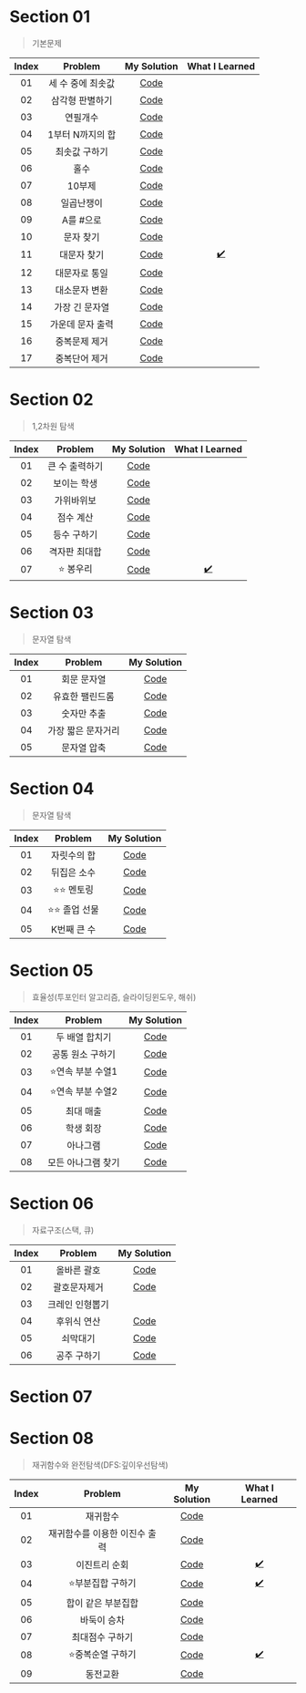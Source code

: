 # Section 01

> 기본문제

| Index |      Problem      |             My Solution              |           What I Learned           |
| :---: | :---------------: | :----------------------------------: | :--------------------------------: |
|  01   | 세 수 중에 최솟값 | [Code](../part3/section01/s01_01.js) |                                    |
|  02   |  삼각형 판별하기  | [Code](../part3/section01/s01_02.js) |                                    |
|  03   |     연필개수      | [Code](../part3/section01/s01_03.js) |                                    |
|  04   | 1부터 N까지의 합  | [Code](../part3/section01/s01_04.js) |                                    |
|  05   |   최솟값 구하기   | [Code](../part3/section01/s01_05.js) |                                    |
|  06   |       홀수        | [Code](../part3/section01/s01_06.js) |                                    |
|  07   |      10부제       | [Code](../part3/section01/s01_07.js) |                                    |
|  08   |    일곱난쟁이     | [Code](../part3/section01/s01_08.js) |                                    |
|  09   |     A를 #으로     | [Code](../part3/section01/s01_09.js) |                                    |
|  10   |     문자 찾기     | [Code](../part3/section01/s01_10.js) |                                    |
|  11   |    대문자 찾기    | [Code](../part3/section01/s01_11.js) | [✔️](../part3/section01/s01_11.md) |
|  12   |   대문자로 통일   | [Code](../part3/section01/s01_12.js) |                                    |
|  13   |   대소문자 변환   | [Code](../part3/section01/s01_13.js) |                                    |
|  14   |  가장 긴 문자열   | [Code](../part3/section01/s01_14.js) |                                    |
|  15   | 가운데 문자 출력  | [Code](../part3/section01/s01_15.js) |                                    |
|  16   |   중복문제 제거   | [Code](../part3/section01/s01_16.js) |                                    |
|  17   |   중복단어 제거   | [Code](../part3/section01/s01_17.js) |                                    |

# Section 02

> 1,2차원 탐색

| Index |    Problem     |             My Solution              |           What I Learned           |
| :---: | :------------: | :----------------------------------: | :--------------------------------: |
|  01   | 큰 수 출력하기 | [Code](../part3/section02/s02_01.js) |                                    |
|  02   |  보이는 학생   | [Code](../part3/section02/s02_02.js) |                                    |
|  03   |   가위바위보   | [Code](../part3/section02/s02_03.js) |                                    |
|  04   |   점수 계산    | [Code](../part3/section02/s02_04.js) |                                    |
|  05   |  등수 구하기   | [Code](../part3/section02/s02_05.js) |                                    |
|  06   | 격자판 최대합  | [Code](../part3/section02/s02_06.js) |                                    |
|  07   |   ⭐️ 봉우리   | [Code](../part3/section02/s02_07.js) | [✔️](../part3/section02/s02_07.md) |

# Section 03

> 문자열 탐색

| Index |      Problem       |             My Solution              |
| :---: | :----------------: | :----------------------------------: |
|  01   |    회문 문자열     | [Code](../part3/section03/s03_01.js) |
|  02   |  유효한 팰린드롬   | [Code](../part3/section03/s03_02.js) |
|  03   |    숫자만 추출     | [Code](../part3/section03/s03_03.js) |
|  04   | 가장 짧은 문자거리 | [Code](../part3/section03/s03_04.js) |
|  05   |    문자열 압축     | [Code](../part3/section03/s03_05.js) |

# Section 04

> 문자열 탐색

| Index |     Problem      |             My Solution              |
| :---: | :--------------: | :----------------------------------: |
|  01   |   자릿수의 합    | [Code](../part3/section04/s04_01.js) |
|  02   |   뒤집은 소수    | [Code](../part3/section04/s04_02.js) |
|  03   |  ⭐️⭐️ 멘토링   | [Code](../part3/section04/s04_03.js) |
|  04   | ⭐️⭐️ 졸업 선물 | [Code](../part3/section04/s04_04.js) |
|  05   |   K번째 큰 수    | [Code](../part3/section04/s04_05.js) |

# Section 05

> 효율성(투포인터 알고리즘, 슬라이딩윈도우, 해쉬)

| Index |      Problem       |             My Solution              |
| :---: | :----------------: | :----------------------------------: |
|  01   |   두 배열 합치기   | [Code](../part3/section05/s05_01.js) |
|  02   |  공통 원소 구하기  | [Code](../part3/section05/s05_02.js) |
|  03   | ⭐️연속 부분 수열1 | [Code](../part3/section05/s05_03.js) |
|  04   | ⭐️연속 부분 수열2 | [Code](../part3/section05/s05_04.js) |
|  05   |     최대 매출      | [Code](../part3/section05/s05_05.js) |
|  06   |     학생 회장      | [Code](../part3/section05/s05_06.js) |
|  07   |      아나그램      | [Code](../part3/section05/s05_07.js) |
|  08   | 모든 아나그램 찾기 | [Code](../part3/section05/s05_08.js) |

# Section 06

> 자료구조(스택, 큐)

| Index |     Problem     |             My Solution              |
| :---: | :-------------: | :----------------------------------: |
|  01   |   올바른 괄호   | [Code](../part3/section06/s06_01.js) |
|  02   |  괄호문자제거   | [Code](../part3/section06/s06_02.js) |
|  03   | 크레인 인형뽑기 |                                      |
|  04   |   후위식 연산   | [Code](../part3/section06/s06_04.js) |
|  05   |    쇠막대기     | [Code](../part3/section06/s06_05.js) |
|  06   |   공주 구하기   | [Code](../part3/section06/s06_06.js) |

# Section 07

# Section 08

> 재귀함수와 완전탐색(DFS:깊이우선탐색)

| Index |            Problem            |             My Solution              |           What I Learned           |
| :---: | :---------------------------: | :----------------------------------: | :--------------------------------: |
|  01   |           재귀함수            | [Code](../part3/section08/s08_01.js) |                                    |
|  02   | 재귀함수를 이용한 이진수 출력 | [Code](../part3/section08/s08_02.js) |                                    |
|  03   |         이진트리 순회         | [Code](../part3/section08/s08_03.js) | [✔️](../part3/section08/s08_03.md) |
|  04   |      ⭐️부분집합 구하기       | [Code](../part3/section08/s08_04.js) | [✔️](../part3/section08/s08_04.md) |
|  05   |      합이 같은 부분집합       | [Code](../part3/section08/s08_05.js) |                                    |
|  06   |          바둑이 승차          | [Code](../part3/section08/s08_06.js) |                                    |
|  07   |        최대점수 구하기        | [Code](../part3/section08/s08_07.js) |                                    |
|  08   |      ⭐️중복순열 구하기       | [Code](../part3/section08/s08_08.js) | [✔️](../part3/section08/s08_08.md) |
|  09   |           동전교환            | [Code](../part3/section08/s08_09.js) |                                    |
